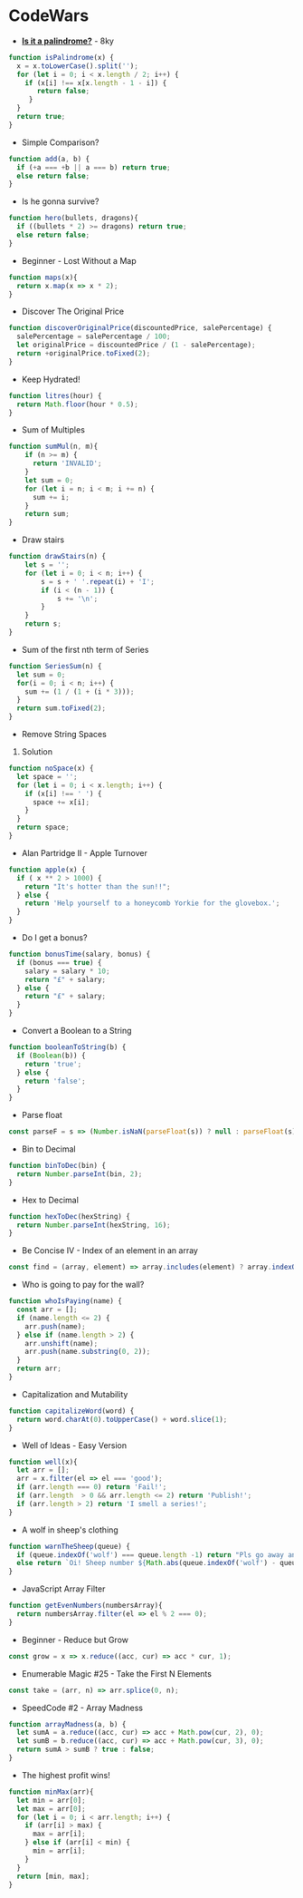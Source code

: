 # CodeWars

* __[Is it a palindrome?](https://www.codewars.com/kata/is-it-a-palindrome/train/javascript/)__ - 8ky
```javascript
function isPalindrome(x) {
  x = x.toLowerCase().split('');
  for (let i = 0; i < x.length / 2; i++) {
    if (x[i] !== x[x.length - 1 - i]) {
       return false;
     }
  }
  return true;
}
```
* Simple Comparison?
```javascript
function add(a, b) {
  if (+a === +b || a === b) return true;
  else return false;
}
```
* Is he gonna survive?
```javascript
function hero(bullets, dragons){
  if ((bullets * 2) >= dragons) return true;
  else return false;
}
```
* Beginner - Lost Without a Map
```javascript
function maps(x){
  return x.map(x => x * 2);
}
```
* Discover The Original Price
```javascript
function discoverOriginalPrice(discountedPrice, salePercentage) {
  salePercentage = salePercentage / 100;
  let originalPrice = discountedPrice / (1 - salePercentage);
  return +originalPrice.toFixed(2);
}
```
* Keep Hydrated!
```javascript
function litres(hour) {
  return Math.floor(hour * 0.5);
}
```
* Sum of Multiples
```javascript
function sumMul(n, m){
    if (n >= m) {
      return 'INVALID';
    }
    let sum = 0;
    for (let i = n; i < m; i += n) {
      sum += i;
    }
    return sum;
}
```
* Draw stairs
```javascript
function drawStairs(n) {
    let s = '';
    for (let i = 0; i < n; i++) {
        s = s + ' '.repeat(i) + 'I';
        if (i < (n - 1)) {
            s += '\n';
        }
    }
    return s;
}
```
* Sum of the first nth term of Series
```javascript
function SeriesSum(n) {
  let sum = 0;
  for(i = 0; i < n; i++) {
    sum += (1 / (1 + (i * 3)));
  }
  return sum.toFixed(2);
}
```
* Remove String Spaces
1. Solution 
```javascript
function noSpace(x) {
  let space = '';
  for (let i = 0; i < x.length; i++) {
    if (x[i] !== ' ') {
      space += x[i];
    }
  }
  return space;
}
```
* Alan Partridge II - Apple Turnover
```javascript
function apple(x) {
  if ( x ** 2 > 1000) {
    return "It's hotter than the sun!!";
  } else {
    return 'Help yourself to a honeycomb Yorkie for the glovebox.';
  }
}
```
* Do I get a bonus?
```javascript
function bonusTime(salary, bonus) {
  if (bonus === true) {
    salary = salary * 10;
    return "£" + salary;
  } else {
    return "£" + salary;
  }
}
```
* Convert a Boolean to a String
```javascript
function booleanToString(b) {
  if (Boolean(b)) {
    return 'true';
  } else {
    return 'false';
  }
}
```
* Parse float
```javascript
const parseF = s => (Number.isNaN(parseFloat(s)) ? null : parseFloat(s));
```
* Bin to Decimal
```javascript
function binToDec(bin) {
  return Number.parseInt(bin, 2);
}
```
* Hex to Decimal
```javascript
function hexToDec(hexString) {
  return Number.parseInt(hexString, 16);
}
```
* Be Concise IV - Index of an element in an array
```javascript
const find = (array, element) => array.includes(element) ? array.indexOf(element): 'Not found';
```
* Who is going to pay for the wall?
```javascript
function whoIsPaying(name) {
  const arr = [];
  if (name.length <= 2) {
    arr.push(name);
  } else if (name.length > 2) {
    arr.unshift(name);
    arr.push(name.substring(0, 2));
  }
  return arr;
}
```
* Capitalization and Mutability
```javascript
function capitalizeWord(word) {
  return word.charAt(0).toUpperCase() + word.slice(1);
}
```
* Well of Ideas - Easy Version
```javascript
function well(x){
  let arr = [];
  arr = x.filter(el => el === 'good');
  if (arr.length === 0) return 'Fail!';
  if (arr.length  > 0 && arr.length <= 2) return 'Publish!';
  if (arr.length > 2) return 'I smell a series!';
}
```
* A wolf in sheep's clothing
```javascript
function warnTheSheep(queue) {
  if (queue.indexOf('wolf') === queue.length -1) return "Pls go away and stop eating my sheep";
  else return `Oi! Sheep number ${Math.abs(queue.indexOf('wolf') - queue.length + 1 )}! You are about to be eaten by a wolf!`
}
```
* JavaScript Array Filter
```javascript
function getEvenNumbers(numbersArray){
  return numbersArray.filter(el => el % 2 === 0);
}
```
* Beginner - Reduce but Grow
```javascript
const grow = x => x.reduce((acc, cur) => acc * cur, 1);
```
* Enumerable Magic #25 - Take the First N Elements
```javascript
const take = (arr, n) => arr.splice(0, n);
```
* SpeedCode #2 - Array Madness
```javascript
function arrayMadness(a, b) {
  let sumA = a.reduce((acc, cur) => acc + Math.pow(cur, 2), 0);
  let sumB = b.reduce((acc, cur) => acc + Math.pow(cur, 3), 0);
  return sumA > sumB ? true : false;
}
```
* The highest profit wins!
```javascript
function minMax(arr){
  let min = arr[0];
  let max = arr[0];
  for (let i = 0; i < arr.length; i++) {
    if (arr[i] > max) {
      max = arr[i];
    } else if (arr[i] < min) {
      min = arr[i];
    }
  }
  return [min, max];
}
```